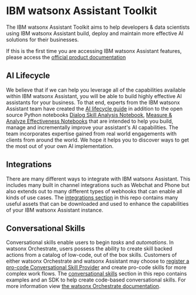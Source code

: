 # IBM watsonx Assistant Toolkit

The IBM watsonx Assistant Toolkit aims to help developers & data scientists using IBM watsonx Assistant build, deploy and maintain more effective AI solutions for their businesses.

If this is the first time you are accessing IBM watsonx Assistant features, please access the [official product documentation](https://cloud.ibm.com/docs/assistant?topic=assistant-index)

## AI Lifecycle
We believe that if we can help you leverage all of the capabilities available within IBM watsonx Assistant, you will be able to build highly effective AI assistants for your business. To that end, experts from the IBM watsonx Assistant team have created the [AI lifecycle guide](https://github.com/watson-developer-cloud/assistant-toolkit/tree/master/ai-lifecycle) in addition to the open source Python notebooks [Dialog Skill Analysis Notebook](https://github.com/watson-developer-cloud/assistant-dialog-skill-analysis), [Measure & Analyze Effectiveness Notebooks](https://github.com/watson-developer-cloud/assistant-improve-recommendations-notebook) that are intended to help you build, manage and incrementally improve your assistant's AI capabilities. The team incorporates expertise gained from real world engagements with clients from around the world. We hope it helps you to discover ways to get the most out of your own AI implementation.

## Integrations
There are many different ways to integrate with IBM watsonx Assistant. This includes many built in channel integrations such as Webchat and Phone but also extends out to many different types of webhooks that can enable all kinds of use cases. The [integrations section](https://github.com/watson-developer-cloud/assistant-toolkit/tree/master/integrations) in this repo contains many useful assets that can be downloaded and used to enhance the capabilities of your IBM watsonx Assistant instance. 

## Conversational Skills
Conversational skills enable users to begin _tasks_ and _automations_. In watsonx Orchestrate, users possess the ability to create skill backed actions from a catalog of low-code, out of the box skills. Customers of either watsonx Orchestrate and watsonx Assistant may choose to [register a pro-code Conversational Skill Provider](https://github.com/watson-developer-cloud/assistant-toolkit/blob/master/conversational-skills/README.md) and create pro-code skills for more complex work flows. The [conversational skills](https://github.com/watson-developer-cloud/assistant-toolkit/tree/master/conversational-skills) section in this repo contains examples and an SDK to help create code-based conversational skills. For more information view [the watsonx Orchestrate documentation](https://www.ibm.com/docs/en/watson-orchestrate).
